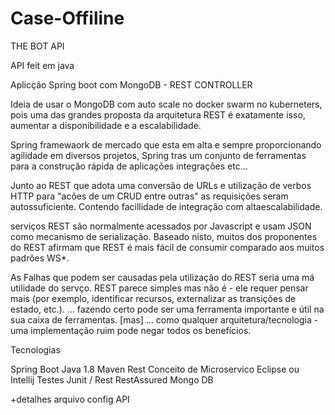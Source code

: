 # Case-Offiline

THE BOT API

API feit em java

Aplicção Spring boot com MongoDB - REST CONTROLLER

Ideia de usar o MongoDB com auto scale no docker swarm no kuberneters, pois uma das grandes proposta da arquitetura REST é exatamente isso, aumentar a disponibilidade e a escalabilidade.

Spring framewaork de mercado que esta em alta e sempre proporcionando agilidade em diversos projetos, Spring tras um conjunto de ferramentas para a construção rápida de aplicações integrações etc...

Junto ao REST que adota uma conversão de URLs e utilização de verbos HTTP para "acões de um CRUD entre outras" as requisições seram autossuficiente. Contendo facillidade de integração com altaescalabilidade.

serviços REST são normalmente acessados por Javascript e usam JSON como mecanismo de serialização. Baseado nisto, muitos dos proponentes do REST afirmam que REST é mais fácil de consumir comparado aos muitos padrões WS*.

As Falhas que podem ser causadas pela utilização do REST seria uma má utilidade do servço. REST parece simples mas não é - ele requer pensar mais (por exemplo, identificar recursos, externalizar as transições de estado, etc.). ... fazendo certo pode ser uma ferramenta importante e útil na sua caixa de ferramentas. [mas] ... como qualquer arquitetura/tecnologia - uma implementação ruim pode negar todos os benefícios.

Tecnologias

Spring Boot
Java 1.8
Maven
Rest
Conceito de Microservico
Eclipse ou Intellij
Testes Junit / Rest RestAssured
Mongo DB

+detalhes arquivo config API

